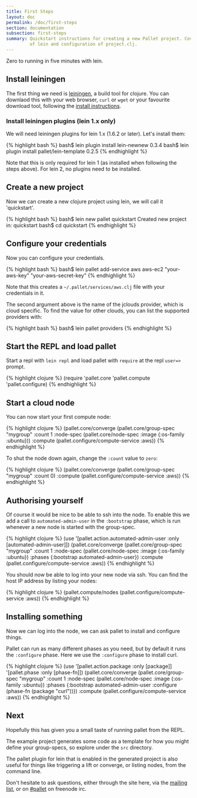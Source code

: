 ```yaml
---
title: First Steps
layout: doc
permalink: /doc/first-steps
section: documentation
subsection: first-steps
summary: Quickstart instructions for creating a new Pallet project. Covers installation
         of lein and configuration of project.clj.
---
```


Zero to running in five minutes with lein.

## Install leiningen

The first thing we need is [leiningen](http://github.com/technomancy/leiningen),
a build tool for clojure.  You can downlaod this with your web browser, `curl`
or `wget` or your favourite download tool, following the
[install instructions](https://github.com/technomancy/leiningen#installation).

### Install leiningen plugins (lein 1.x only)

We will need leiningen plugins for lein 1.x (1.6.2 or later). Let's install
them:

{% highlight bash %}
bash$ lein plugin install lein-newnew 0.3.4
bash$ lein plugin install pallet/lein-template 0.2.5
{% endhighlight %}

Note that this is only required for lein 1 (as installed when following the
steps above). For lein 2, no plugins need to be installed.

## Create a new project

Now we can create a new clojure project using lein, we will call it
'quickstart'.

{% highlight bash %}
bash$ lein new pallet quickstart
Created new project in: quickstart
bash$ cd quickstart
{% endhighlight %}

## Configure your credentials

Now you can configure your credentials.

{% highlight bash %}
bash$ lein pallet add-service aws aws-ec2 "your-aws-key" "your-aws-secret-key"
{% endhighlight %}

Note that this creates a `~/.pallet/services/aws.clj` file with your credentials
in it.

The second argument above is the name of the jclouds provider, which is cloud
specific. To find the value for other clouds, you can list the supported
providers with:

{% highlight bash %}
bash$ lein pallet providers
{% endhighlight %}

## Start the REPL and load pallet

Start a repl with `lein repl` and load pallet with `require` at the repl
`user=>` prompt.

{% highlight clojure %}
(require 'pallet.core 'pallet.compute 'pallet.configure)
{% endhighlight %}

## Start a cloud node

You can now start your first compute node:

{% highlight clojure %}
(pallet.core/converge
  (pallet.core/group-spec "mygroup"
   :count 1
   :node-spec (pallet.core/node-spec :image {:os-family :ubuntu}))
  :compute (pallet.configure/compute-service :aws))
{% endhighlight %}

To shut the node down again, change the `:count` value to `zero`:

{% highlight clojure %}
(pallet.core/converge
  (pallet.core/group-spec "mygroup" :count 0)
  :compute (pallet.configure/compute-service :aws))
{% endhighlight %}

## Authorising yourself

Of course it would be nice to be able to ssh into the node. To enable this we
add a call to `automated-admin-user` in the `:bootstrap` phase, which is run
whenever a new node is started with the group-spec.

{% highlight clojure %}
(use '[pallet.action.automated-admin-user :only [automated-admin-user]])
(pallet.core/converge
  (pallet.core/group-spec "mygroup"
   :count 1
   :node-spec (pallet.core/node-spec :image {:os-family :ubuntu})
   :phases {:bootstrap automated-admin-user})
  :compute (pallet.configure/compute-service :aws))
{% endhighlight %}

You should now be able to log into your new node via ssh. You can find the host
IP address by listing your nodes:

{% highlight clojure %}
(pallet.compute/nodes (pallet.configure/compute-service :aws))
{% endhighlight %}

## Installing something

Now we can log into the node, we can ask pallet to install and configure things.

Pallet can run as many different phases as you need, but by default it runs the
`:configure` phase. Here we use the `:configure` phase to install curl.

{% highlight clojure %}
(use '[pallet.action.package :only [package]]
     '[pallet.phase :only [phase-fn]])
(pallet.core/converge
  (pallet.core/group-spec "mygroup"
   :count 1
   :node-spec (pallet.core/node-spec :image {:os-family :ubuntu})
   :phases {:bootstrap automated-admin-user
            :configure (phase-fn (package "curl"))})
  :compute (pallet.configure/compute-service :aws))
{% endhighlight %}

## Next

Hopefully this has given you a small taste of running pallet from the REPL.

The example project generates some code as a template for how you might define
your group-specs, so explore under the `src` directory.

The pallet plugin for lein that is enabled in the generated project is also
useful for things like triggering a lift or converge, or listing nodes, from the
command line.

Don't hesitate to ask questions, either through the site here, via the
[mailing list](http://groups.google.com/group/pallet-clj), or on
[#pallet](http://webchat.freenode.net/?channels=#pallet) on freenode irc.
